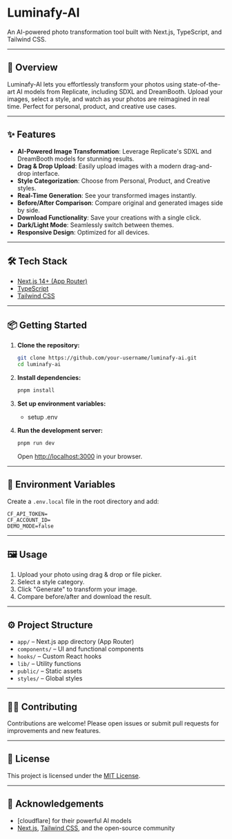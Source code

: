 # Luminafy-AI

An AI-powered photo transformation tool built with Next.js, TypeScript, and Tailwind CSS.

---

## 🚀 Overview

Luminafy-AI lets you effortlessly transform your photos using state-of-the-art AI models from Replicate, including SDXL and DreamBooth. Upload your images, select a style, and watch as your photos are reimagined in real time. Perfect for personal, product, and creative use cases.

---

## ✨ Features

- **AI-Powered Image Transformation**: Leverage Replicate's SDXL and DreamBooth models for stunning results.
- **Drag & Drop Upload**: Easily upload images with a modern drag-and-drop interface.
- **Style Categorization**: Choose from Personal, Product, and Creative styles.
- **Real-Time Generation**: See your transformed images instantly.
- **Before/After Comparison**: Compare original and generated images side by side.
- **Download Functionality**: Save your creations with a single click.
- **Dark/Light Mode**: Seamlessly switch between themes.
- **Responsive Design**: Optimized for all devices.

---

## 🛠️ Tech Stack

- [Next.js 14+ (App Router)](https://nextjs.org/)
- [TypeScript](https://www.typescriptlang.org/)
- [Tailwind CSS](https://tailwindcss.com/)

---

## 📦 Getting Started

1. **Clone the repository:**
   ```sh
   git clone https://github.com/your-username/luminafy-ai.git
   cd luminafy-ai
   ```

2. **Install dependencies:**
   ```sh
   pnpm install
   ```

3. **Set up environment variables:**
   - setup .env

4. **Run the development server:**
   ```sh
   pnpm run dev
   ```
   Open [http://localhost:3000](http://localhost:3000) in your browser.

---

## 🔑 Environment Variables

Create a `.env.local` file in the root directory and add:

```env
CF_API_TOKEN=
CF_ACCOUNT_ID=
DEMO_MODE=false
```

---

## 🖼️ Usage

1. Upload your photo using drag & drop or file picker.
2. Select a style category.
3. Click "Generate" to transform your image.
4. Compare before/after and download the result.

---

## ⚙️ Project Structure

- `app/` – Next.js app directory (App Router)
- `components/` – UI and functional components
- `hooks/` – Custom React hooks
- `lib/` – Utility functions
- `public/` – Static assets
- `styles/` – Global styles

---

## 🧑‍💻 Contributing

Contributions are welcome! Please open issues or submit pull requests for improvements and new features.

---

## 📄 License

This project is licensed under the [MIT License](LICENSE).

---

## 🙏 Acknowledgements

- [cloudflare] for their powerful AI models
- [Next.js](https://nextjs.org/), [Tailwind CSS](https://tailwindcss.com/), and the open-source community
